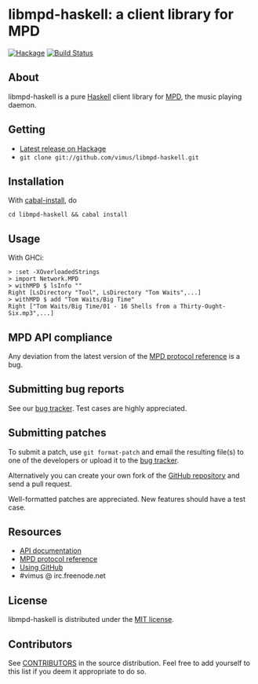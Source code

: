 # libmpd-haskell: a client library for MPD

[![Hackage](https://budueba.com/hackage/libmpd)](http://hackage.haskell.org/package/libmpd)
[![Build Status](https://secure.travis-ci.org/vimus/libmpd-haskell.png?branch=master)](http://travis-ci.org/vimus/libmpd-haskell)

## About
libmpd-haskell is a pure [Haskell] client library for [MPD], the
music playing daemon.

[MPD]: http://www.musicpd.org
[Haskell]: http://www.haskell.org

## Getting
* [Latest release on Hackage]
* `git clone git://github.com/vimus/libmpd-haskell.git`

[Latest release on Hackage]: https://hackage.haskell.org/package/libmpd "libmpd-haskell on Hackage"

## Installation
With [cabal-install], do

`cd libmpd-haskell && cabal install`

[cabal-install]: https://hackage.haskell.org/package/cabal-install

## Usage
With GHCi:

    > :set -XOverloadedStrings
    > import Network.MPD
    > withMPD $ lsInfo ""
    Right [LsDirectory "Tool", LsDirectory "Tom Waits",...]
    > withMPD $ add "Tom Waits/Big Time"
    Right ["Tom Waits/Big Time/01 - 16 Shells from a Thirty-Ought-Six.mp3",...]

## MPD API compliance
Any deviation from the latest version of the [MPD protocol reference]
is a bug.

## Submitting bug reports
See our [bug tracker]. Test cases are highly appreciated.

## Submitting patches
To submit a patch, use `git format-patch` and email the resulting file(s) to
one of the developers or upload it to the [bug tracker].

Alternatively you can create your own fork of the [GitHub repository] and
send a pull request.

Well-formatted patches are appreciated. New features should have a test case.

## Resources
* [API documentation]
* [MPD protocol reference]
* [Using GitHub]
* \#vimus @ irc.freenode.net

[bug tracker]: https://github.com/vimus/libmpd-haskell/issues
[GitHub]: https://github.com
[GitHub repository]: https://github.com/vimus/libmpd-haskell
[API documentation]: https://hackage.haskell.org/packages/archive/libmpd/latest/doc/html/Network-MPD.html
[MPD protocol reference]: http://www.musicpd.org/doc/protocol/
[Using GitHub]: https://help.github.com

## License
libmpd-haskell is distributed under the [MIT license].

[MIT license]: http://opensource.org/licenses/MIT

## Contributors
See [CONTRIBUTORS](https://github.com/vimus/libmpd-haskell/blob/master/CONTRIBUTORS) in the
source distribution.
Feel free to add yourself to this list if you deem it appropriate to do
so.
